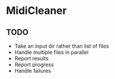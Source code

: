 # MidiCleaner

## TODO

* Take an input dir rather than list of files
* Handle multiple files in parallel
* Report results
* Report progress
* Handle failures
